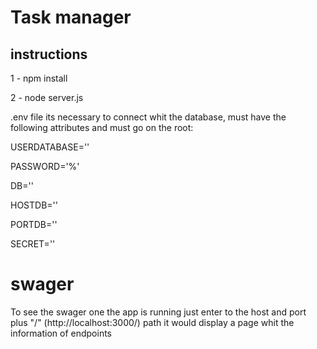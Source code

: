# Task manager
## instructions

1 - npm install

2 - node server.js

.env file its necessary to connect whit the database, must have the following attributes and must go on the root:

USERDATABASE=''

PASSWORD='%'

DB=''

HOSTDB=''

PORTDB=''

SECRET=''

# swager
To see the swager one the app is running just enter to the host and port plus "/"  (http://localhost:3000/) path it would display a page whit the information of endpoints
